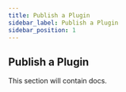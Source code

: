 ```yaml
---
title: Publish a Plugin
sidebar_label: Publish a Plugin
sidebar_position: 1
---
```


## Publish a Plugin

This section will contain docs.
